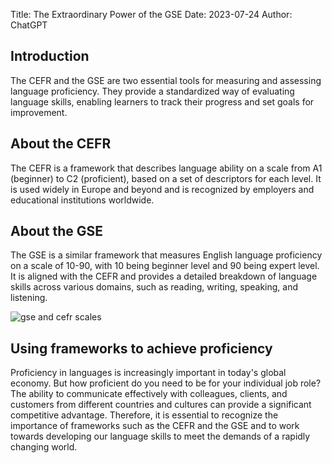 Title: The Extraordinary Power of the GSE
Date: 2023-07-24
Author: ChatGPT

## Introduction

The CEFR and the GSE are two essential tools for measuring and assessing language proficiency. They provide a standardized way of evaluating language skills, enabling learners to track their progress and set goals for improvement.

## About the CEFR

The CEFR is a framework that describes language ability on a scale from A1 (beginner) to C2 (proficient), based on a set of descriptors for each level. It is used widely in Europe and beyond and is recognized by employers and educational institutions worldwide.

## About the GSE

The GSE is a similar framework that measures English language proficiency on a scale of 10-90, with 10 being beginner level and 90 being expert level. It is aligned with the CEFR and provides a detailed breakdown of language skills across various domains, such as reading, writing, speaking, and listening.

![gse and cefr scales](../static/blog_images/gse_ruler.jpg)

## Using frameworks to achieve proficiency

Proficiency in languages is increasingly important in today's global economy. But how proficient do you need to be for your individual job role? The ability to communicate effectively with colleagues, clients, and customers from different countries and cultures can provide a significant competitive advantage. Therefore, it is essential to recognize the importance of frameworks such as the CEFR and the GSE and to work towards developing our language skills to meet the demands of a rapidly changing world.

